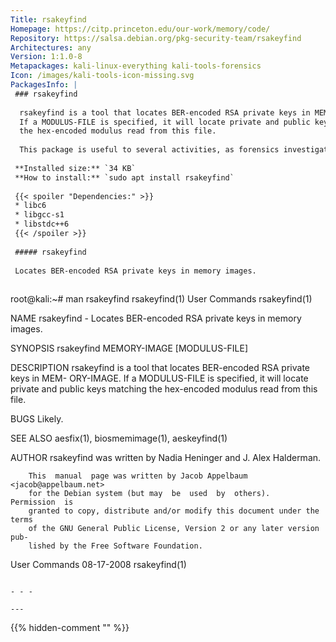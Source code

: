 ```yaml
---
Title: rsakeyfind
Homepage: https://citp.princeton.edu/our-work/memory/code/
Repository: https://salsa.debian.org/pkg-security-team/rsakeyfind
Architectures: any
Version: 1:1.0-8
Metapackages: kali-linux-everything kali-tools-forensics 
Icon: /images/kali-tools-icon-missing.svg
PackagesInfo: |
 ### rsakeyfind
 
  rsakeyfind is a tool that locates BER-encoded RSA private keys in MEMORY-IMAGE.
  If a MODULUS-FILE is specified, it will locate private and public keys matching
  the hex-encoded modulus read from this file.
   
  This package is useful to several activities, as forensics investigations.
 
 **Installed size:** `34 KB`  
 **How to install:** `sudo apt install rsakeyfind`  
 
 {{< spoiler "Dependencies:" >}}
 * libc6 
 * libgcc-s1 
 * libstdc++6 
 {{< /spoiler >}}
 
 ##### rsakeyfind
 
 Locates BER-encoded RSA private keys in memory images.
 
 ```
 root@kali:~# man rsakeyfind
 rsakeyfind(1)                    User Commands                   rsakeyfind(1)
 
 NAME
        rsakeyfind - Locates BER-encoded RSA private keys in memory images.
 
 SYNOPSIS
        rsakeyfind MEMORY-IMAGE [MODULUS-FILE]
 
 DESCRIPTION
        rsakeyfind  is a tool that locates BER-encoded RSA private keys in MEM-
        ORY-IMAGE.  If a MODULUS-FILE is specified, it will locate private  and
        public keys matching the hex-encoded modulus read from this file.
 
 BUGS
        Likely.
 
 SEE ALSO
        aesfix(1), biosmemimage(1), aeskeyfind(1)
 
 AUTHOR
        rsakeyfind was written by Nadia Heninger and J. Alex Halderman.
 
        This  manual  page was written by Jacob Appelbaum <jacob@appelbaum.net>
        for the Debian system (but may  be  used  by  others).   Permission  is
        granted to copy, distribute and/or modify this document under the terms
        of the GNU General Public License, Version 2 or any later version  pub-
        lished by the Free Software Foundation.
 
 User Commands                     08-17-2008                     rsakeyfind(1)
 ```
 
 - - -
 
---
```

{{% hidden-comment "<!--Do not edit anything above this line-->" %}}
